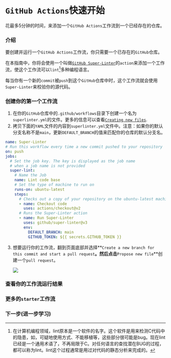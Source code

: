 # `GitHub Actions`快速开始

花最多5分钟的时间，来添加一个`GitHub Actions`工作流到一个已经存在的仓库。

### 介绍

要创建并运行一个`GitHub Actions`工作流，你只需要一个已存在的`GitHub`仓库。

在本指南中，你将会使用一个叫做[`GitHub Super-Linter`](https://github.com/github/super-linter)的`action`来添加一个工作流，使这个工作流可以`lint`[^1]多种编程语言。

每当你有一个新的`commit`被`push`到这个`GitHub`仓库中时，这个工作流就会使用`Super-Linter`来校验你的源代码。

### 创建你的第一个工作流

1. 在你的`GitHub`仓库中的`.github/workflows`目录下创建一个名为`superlinter.yml`的文件。更多的信息可以查看[`Creating new files`](https://docs.github.com/en/free-pro-team@latest/github/managing-files-in-a-repository/creating-new-files).
2. 拷贝下面的`YAML`文件的内容到`superlinter.yml`文件中。注意：如果你的默认分支名称不是`main`，更新`DEFAULT_BRANCH`的值来匹配你的仓库的默认分支名。

```yaml
name: Super-Linter
# Run this workflow every time a new commit pushed to your repository
on: push
jobs:
  # Set the job key. The key is displayed as the job name
  # when a job name is not provided
  super-lint:
    # Name the Job
    name: Lint code base
    # Set the type of machine to run on
    runs-on: ubuntu-latest
    steps:
      # Checks out a copy of your repository on the ubuntu-latest machine
      - name: Checkout code
        uses: actions/checkout@v2
      # Runs the Super-Linter action
      - name: Run Super-Linter
        uses: github/super-linter@v3
        env:
          DEFAULT_BRANCH: main
          GITHUB_TOKEN: ${{ secrets.GITHUB_TOKEN }}
```

3. 想要运行你的工作流，翻到页面底部并选择**`Create a new branch for this commit and start a pull request`**。然后点击**`Propose new file`**创建一个`pull request`。

   ![](https://docs.github.com/assets/images/commit-workflow-file.png)



### 查看你的工作流运行结果



### 更多的`starter`工作流



### 下一步(进一步学习)



[^1]:在计算机编程领域，lint原本是一个软件的名字。这个软件是用来检测C代码中的隐患，如，可疑地使用方式、不能移植等，这些部分很可能是bug。现在lint已经是一个通用术语了，不再局限于C。对任何语言的查找潜在BUG的过程，都可以称为lint。lint这个过程通常是用过对代码的静态分析来完成的。